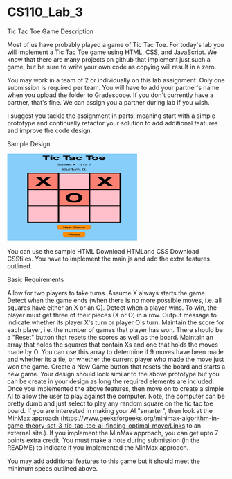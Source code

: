 # CS110_Lab_3
Tic Tac Toe Game
Description

Most of us have probably played a game of Tic Tac Toe. For today's lab you will implement a Tic Tac Toe game using HTML, CSS, and JavaScript. We know that there are many projects on github that implement just such a game, but be sure to write your own code as copying will result in a zero. 

You may work in a team of 2 or individually on this lab assignment. Only one submission is required per team. You will have to add your partner's name when you upload the folder to Gradescope. If you don't currently have a partner, that's fine. We can assign you a partner during lab if you wish. 

I suggest you tackle the assignment in parts, meaning start with a simple prototype and continually refactor your solution to add additional features and improve the code design. 

Sample Design

<img src="Tic_Tac_Toe.png" alt="Tic Tac Toe Image" width="300" height="200">

You can use the sample HTML Download HTMLand CSS Download CSSfiles. You have to implement the main.js and add the extra features outlined.  



Basic Requirements

Allow for two players to take turns. Assume X always starts the game. 
Detect when the game ends (when there is no more possible moves, i.e. all squares have either an X or an O). 
Detect when a player wins. To win, the player must get three of their pieces (X or O) in a row.
Output message to indicate whether its player X's turn or player O's turn. 
Maintain the score for each player, i.e. the number of games that player has won. There should be a "Reset" button that resets the scores as well as the board. 
Maintain an array that holds the squares that contain Xs and one that holds the moves made by O. You can use this array to determine if 9 moves have been made and whether its a tie, or whether the current player who made the move just won the game. 
Create a New Game button that resets the board and starts a new game. 
Your design should look similar to the above prototype but you can be create in your design as long the required elements are included. 
Once you implemented the above features, then move on to create a simple AI to allow the user to play against the computer. Note, the computer can be pretty dumb and just select to play any random square on the tic tac toe board. If you are interested in making your AI "smarter", then look at the MinMax approach (https://www.geeksforgeeks.org/minimax-algorithm-in-game-theory-set-3-tic-tac-toe-ai-finding-optimal-move/Links to an external site.). If you implement the MinMax approach, you can get upto 7 points extra credit. You must make a note during submission (in the README) to indicate if you implemented the MinMax approach. 

 

You may add additional features to this game but it should meet the minimum specs outlined above. 
